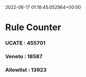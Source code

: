 2022-06-17 01:18:45.052964+00:00
# Rule Counter 
 ### UCATE : 455701

 ### Veneto : 18587

 ### Allowlist : 13923